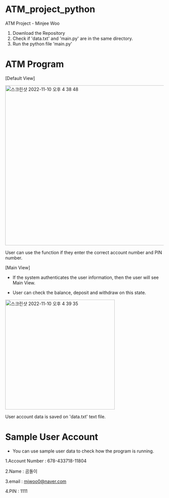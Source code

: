 # ATM_project_python
ATM Project - Minjee Woo 


1. Download the Repository 
2. Check if 'data.txt' and 'main.py' are in the same directory. 
3. Run the python file 'main.py'

# ATM Program

[Default View]

<img width="507" alt="스크린샷 2022-11-10 오후 4 38 48" src="https://user-images.githubusercontent.com/41604678/201028896-f10c3898-ceeb-47db-860a-71dd5fc747e7.png">

User can use the function if they enter the correct account number and PIN number. 

[Main View]

- If the system authenticates the user information, then the user will see Main View. 

- User can check the balance, deposit and withdraw on this state. 

<img width="348" alt="스크린샷 2022-11-10 오후 4 39 35" src="https://user-images.githubusercontent.com/41604678/201029031-fee70cd8-0dc9-4727-aa4d-41df69e36021.png">

User account data is saved on 'data.txt' text file. 

# Sample User Account 
- You can use sample user data to check how the program is running. 

1.Account Number : 678-433718-11804

2.Name : 곰돌이 

3.email : mjwoo0@naver.com

4.PIN : 1111 

